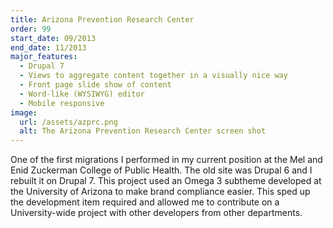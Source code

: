```yaml
---
title: Arizona Prevention Research Center
order: 99
start_date: 09/2013
end_date: 11/2013
major_features:
  - Drupal 7
  - Views to aggregate content together in a visually nice way
  - Front page slide show of content
  - Word-like (WYSIWYG) editor
  - Mobile responsive
image:
  url: /assets/azprc.png
  alt: The Arizona Prevention Research Center screen shot
---
```


One of the first migrations I performed in my current position at the Mel
and Enid Zuckerman College of Public Health. The old site was Drupal 6 and
I rebuilt it on Drupal 7. This project used an Omega 3 subtheme developed
at the University of Arizona to make brand compliance easier. This sped up
the development item required and allowed me to contribute on a
University-wide project with other developers from other departments.
